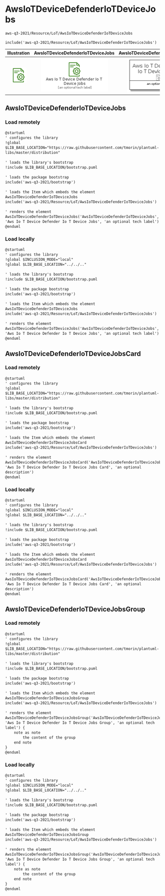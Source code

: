 # AwsIoTDeviceDefenderIoTDeviceJobs


```text
aws-q3-2021/Resource/LoT/AwsIoTDeviceDefenderIoTDeviceJobs
```

```text
include('aws-q3-2021/Resource/LoT/AwsIoTDeviceDefenderIoTDeviceJobs')
```



| Illustration | AwsIoTDeviceDefenderIoTDeviceJobs | AwsIoTDeviceDefenderIoTDeviceJobsCard | AwsIoTDeviceDefenderIoTDeviceJobsGroup |
| :---: | :---: | :---: | :---: |
| ![illustration for Illustration](../../../aws-q3-2021/Resource/LoT/AwsIoTDeviceDefenderIoTDeviceJobs.png) | ![illustration for AwsIoTDeviceDefenderIoTDeviceJobs](../../../aws-q3-2021/Resource/LoT/AwsIoTDeviceDefenderIoTDeviceJobs.Local.png) | ![illustration for AwsIoTDeviceDefenderIoTDeviceJobsCard](../../../aws-q3-2021/Resource/LoT/AwsIoTDeviceDefenderIoTDeviceJobsCard.Local.png) | ![illustration for AwsIoTDeviceDefenderIoTDeviceJobsGroup](../../../aws-q3-2021/Resource/LoT/AwsIoTDeviceDefenderIoTDeviceJobsGroup.Local.png) |




## AwsIoTDeviceDefenderIoTDeviceJobs

### Load remotely
```plantuml
@startuml
' configures the library
!global $LIB_BASE_LOCATION="https://raw.githubusercontent.com/tmorin/plantuml-libs/master/distribution"

' loads the library's bootstrap
!include $LIB_BASE_LOCATION/bootstrap.puml

' loads the package bootstrap
include('aws-q3-2021/bootstrap')

' loads the Item which embeds the element AwsIoTDeviceDefenderIoTDeviceJobs
include('aws-q3-2021/Resource/LoT/AwsIoTDeviceDefenderIoTDeviceJobs')

' renders the element
AwsIoTDeviceDefenderIoTDeviceJobs('AwsIoTDeviceDefenderIoTDeviceJobs', 'Aws Io T Device Defender Io T Device Jobs', 'an optional tech label')
@enduml
```

### Load locally
```plantuml
@startuml
' configures the library
!global $INCLUSION_MODE="local"
!global $LIB_BASE_LOCATION="../../.."

' loads the library's bootstrap
!include $LIB_BASE_LOCATION/bootstrap.puml

' loads the package bootstrap
include('aws-q3-2021/bootstrap')

' loads the Item which embeds the element AwsIoTDeviceDefenderIoTDeviceJobs
include('aws-q3-2021/Resource/LoT/AwsIoTDeviceDefenderIoTDeviceJobs')

' renders the element
AwsIoTDeviceDefenderIoTDeviceJobs('AwsIoTDeviceDefenderIoTDeviceJobs', 'Aws Io T Device Defender Io T Device Jobs', 'an optional tech label')
@enduml
```

## AwsIoTDeviceDefenderIoTDeviceJobsCard

### Load remotely
```plantuml
@startuml
' configures the library
!global $LIB_BASE_LOCATION="https://raw.githubusercontent.com/tmorin/plantuml-libs/master/distribution"

' loads the library's bootstrap
!include $LIB_BASE_LOCATION/bootstrap.puml

' loads the package bootstrap
include('aws-q3-2021/bootstrap')

' loads the Item which embeds the element AwsIoTDeviceDefenderIoTDeviceJobsCard
include('aws-q3-2021/Resource/LoT/AwsIoTDeviceDefenderIoTDeviceJobs')

' renders the element
AwsIoTDeviceDefenderIoTDeviceJobsCard('AwsIoTDeviceDefenderIoTDeviceJobsCard', 'Aws Io T Device Defender Io T Device Jobs Card', 'an optional description')
@enduml
```

### Load locally
```plantuml
@startuml
' configures the library
!global $INCLUSION_MODE="local"
!global $LIB_BASE_LOCATION="../../.."

' loads the library's bootstrap
!include $LIB_BASE_LOCATION/bootstrap.puml

' loads the package bootstrap
include('aws-q3-2021/bootstrap')

' loads the Item which embeds the element AwsIoTDeviceDefenderIoTDeviceJobsCard
include('aws-q3-2021/Resource/LoT/AwsIoTDeviceDefenderIoTDeviceJobs')

' renders the element
AwsIoTDeviceDefenderIoTDeviceJobsCard('AwsIoTDeviceDefenderIoTDeviceJobsCard', 'Aws Io T Device Defender Io T Device Jobs Card', 'an optional description')
@enduml
```

## AwsIoTDeviceDefenderIoTDeviceJobsGroup

### Load remotely
```plantuml
@startuml
' configures the library
!global $LIB_BASE_LOCATION="https://raw.githubusercontent.com/tmorin/plantuml-libs/master/distribution"

' loads the library's bootstrap
!include $LIB_BASE_LOCATION/bootstrap.puml

' loads the package bootstrap
include('aws-q3-2021/bootstrap')

' loads the Item which embeds the element AwsIoTDeviceDefenderIoTDeviceJobsGroup
include('aws-q3-2021/Resource/LoT/AwsIoTDeviceDefenderIoTDeviceJobs')

' renders the element
AwsIoTDeviceDefenderIoTDeviceJobsGroup('AwsIoTDeviceDefenderIoTDeviceJobsGroup', 'Aws Io T Device Defender Io T Device Jobs Group', 'an optional tech label') {
    note as note
        the content of the group
    end note
}
@enduml
```

### Load locally
```plantuml
@startuml
' configures the library
!global $INCLUSION_MODE="local"
!global $LIB_BASE_LOCATION="../../.."

' loads the library's bootstrap
!include $LIB_BASE_LOCATION/bootstrap.puml

' loads the package bootstrap
include('aws-q3-2021/bootstrap')

' loads the Item which embeds the element AwsIoTDeviceDefenderIoTDeviceJobsGroup
include('aws-q3-2021/Resource/LoT/AwsIoTDeviceDefenderIoTDeviceJobs')

' renders the element
AwsIoTDeviceDefenderIoTDeviceJobsGroup('AwsIoTDeviceDefenderIoTDeviceJobsGroup', 'Aws Io T Device Defender Io T Device Jobs Group', 'an optional tech label') {
    note as note
        the content of the group
    end note
}
@enduml
```

